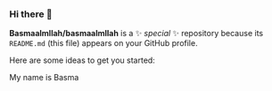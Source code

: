 ### Hi there 👋


**Basmaalmllah/basmaalmllah** is a ✨ _special_ ✨ repository because its `README.md` (this file) appears on your GitHub profile.

Here are some ideas to get you started:

My name is Basma 
